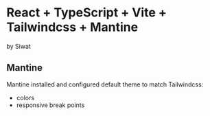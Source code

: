 # React + TypeScript + Vite + Tailwindcss + Mantine

by Siwat

## Mantine

Mantine installed and configured default theme to match Tailwindcss:

- colors
- responsive break points

